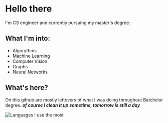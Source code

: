 # Hello there
I'm CS engineer and currently pursuing my master's degree.

## What I'm into:
- Algorythms
- Machine Learning
- Computer Vision
- Graphs
- Neural Networks


## What's here?
On this github are mostly leftovers of what I was doing throughout Batchelor degree. **_of course I clean it up sometime, tomorrow is still a day_**

![Languages I use the most](https://github-readme-stats.vercel.app/api/top-langs/?username=kujonick&layout=compact)



<!--
**Kujonick/Kujonick** is a ✨ _special_ ✨ repository because its `README.md` (this file) appears on your GitHub profile.

Here are some ideas to get you started:

- 🔭 I’m currently working on ...
- 🌱 I’m currently learning ...
- 👯 I’m looking to collaborate on ...
- 🤔 I’m looking for help with ...
- 💬 Ask me about ...
- 📫 How to reach me: ...
- 😄 Pronouns: ...
- ⚡ Fun fact: ...
-->
